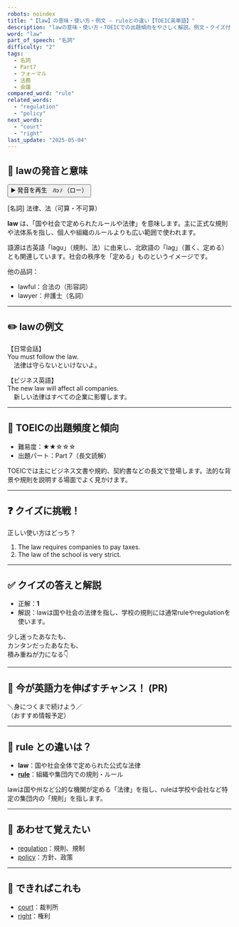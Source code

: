 ```yaml
---
robots: noindex
title: "【law】の意味・使い方・例文 ― ruleとの違い【TOEIC英単語】"
description: "lawの意味・使い方・TOEICでの出題傾向をやさしく解説。例文・クイズ付きでruleとの違いもわかりやすく学べます。"
word: "law"
part_of_speech: "名詞"
difficulty: "2"
tags:
  - 名詞
  - Part7
  - フォーマル
  - 法務
  - 会議
compared_word: "rule"
related_words:
  - "regulation"
  - "policy"
next_words:
  - "court"
  - "right"
last_update: "2025-05-04"
---
```


## 🔰 lawの発音と意味

<button class="play-audio" onclick="playTTS('law')">
  <span class="play-audio-main">
    ▶️ 発音を再生　/lɔː/
  </span>
  <span class="play-audio-sub">
    （ロー）
  </span>
</button>

[名詞] 法律、法（可算・不可算）

**law** は、「国や社会で定められたルールや法律」を意味します。主に正式な規則や法体系を指し、個人や組織のルールよりも広い範囲で使われます。

語源は古英語「lagu」（規則、法）に由来し、北欧語の「lag」（置く、定める）とも関連しています。社会の秩序を「定める」ものというイメージです。

他の品詞：  
- lawful：合法の（形容詞）
- lawyer：弁護士（名詞）

---

## ✏️ lawの例文

【日常会話】  
You must follow the law.  
　法律は守らないといけないよ。

【ビジネス英語】  
The new law will affect all companies.  
　新しい法律はすべての企業に影響します。

---

## 🎯 TOEICの出題頻度と傾向

- 難易度：★★☆☆☆
- 出題パート：Part 7（長文読解）

TOEICでは主にビジネス文書や規約、契約書などの長文で登場します。法的な背景や規則を説明する場面でよく見かけます。

---

## ❓ クイズに挑戦！

正しい使い方はどっち？

1. The law requires companies to pay taxes.  
2. The law of the school is very strict.

---

## ✅ クイズの答えと解説

- 正解：**1**
- 解説：lawは国や社会の法律を指し、学校の規則には通常ruleやregulationを使います。

少し迷ったあなたも、  
カンタンだったあなたも、  
積み重ねが力になる👇️

---

## 🚀 今が英語力を伸ばすチャンス！ (PR)

<div class="info-center">
＼身につくまで続けよう／<br>  
（おすすめ情報予定）
</div>

---

## 🤔  rule との違いは？

- **law**：国や社会全体で定められた公式な法律
- **[rule](/word/rule)**：組織や集団内での規則・ルール

lawは国や州など公的な機関が定める「法律」を指し、ruleは学校や会社など特定の集団内の「規則」を指します。

---

## 🧩 あわせて覚えたい

- [regulation](/word/regulation)：規則、規制
- [policy](/word/policy)：方針、政策

---

## 📖 できればこれも

- [court](/word/court)：裁判所
- [right](/word/right)：権利

<!-- cvid: aid47_bid24 -->
